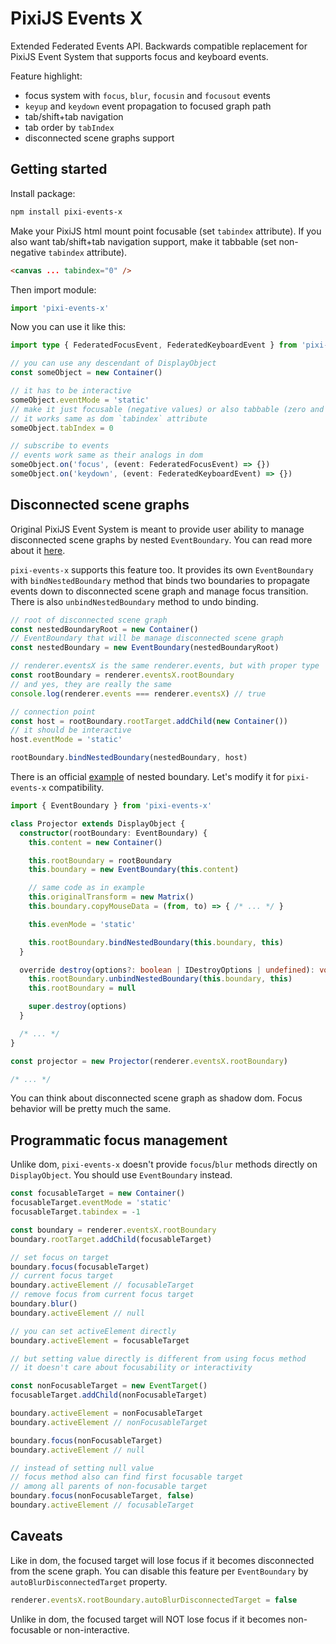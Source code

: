 # PixiJS Events X
Extended Federated Events API. Backwards compatible replacement for PixiJS Event System that supports focus and
keyboard events.

Feature highlight:
- focus system with `focus`, `blur`, `focusin` and `focusout` events
- `keyup` and `keydown` event propagation to focused graph path
- tab/shift+tab navigation
- tab order by `tabIndex`
- disconnected scene graphs support

## Getting started
Install package:
```sh
npm install pixi-events-x
```

Make your PixiJS html mount point focusable (set `tabindex` attribute).
If you also want tab/shift+tab navigation support, make it tabbable (set non-negative `tabindex` attribute).
```html
<canvas ... tabindex="0" />
```

Then import module:
```ts
import 'pixi-events-x'
```

Now you can use it like this:
```ts
import type { FederatedFocusEvent, FederatedKeyboardEvent } from 'pixi-events-x'

// you can use any descendant of DisplayObject
const someObject = new Container()

// it has to be interactive
someObject.eventMode = 'static'
// make it just focusable (negative values) or also tabbable (zero and positive values)
// it works same as dom `tabindex` attribute
someObject.tabIndex = 0

// subscribe to events
// events work same as their analogs in dom
someObject.on('focus', (event: FederatedFocusEvent) => {})
someObject.on('keydown', (event: FederatedKeyboardEvent) => {})
```

## Disconnected scene graphs
Original PixiJS Event System is meant to provide user ability to manage disconnected scene graphs by nested
`EventBoundary`. You can read more about it [here](https://www.shukantpal.com/blog/pixijs/federated-events-api/).

`pixi-events-x` supports this feature too. It provides its own `EventBoundary` with `bindNestedBoundary` method that
binds two boundaries to propagate events down to disconnected scene graph and manage focus transition.
There is also `unbindNestedBoundary` method to undo binding.

```ts
// root of disconnected scene graph
const nestedBoundaryRoot = new Container()
// EventBoundary that will be manage disconnected scene graph
const nestedBoundary = new EventBoundary(nestedBoundaryRoot)

// renderer.eventsX is the same renderer.events, but with proper type
const rootBoundary = renderer.eventsX.rootBoundary
// and yes, they are really the same
console.log(renderer.events === renderer.eventsX) // true

// connection point
const host = rootBoundary.rootTarget.addChild(new Container())
// it should be interactive
host.eventMode = 'static'

rootBoundary.bindNestedBoundary(nestedBoundary, host)
```

There is an official [example](https://pixijs.io/examples/#/events/nested-boundary-with-projection.js) of nested boundary.
Let's modify it for `pixi-events-x` compatibility.

```ts
import { EventBoundary } from 'pixi-events-x'

class Projector extends DisplayObject {
  constructor(rootBoundary: EventBoundary) {
    this.content = new Container()

    this.rootBoundary = rootBoundary
    this.boundary = new EventBoundary(this.content)

    // same code as in example
    this.originalTransform = new Matrix()
    this.boundary.copyMouseData = (from, to) => { /* ... */ }

    this.evenMode = 'static'

    this.rootBoundary.bindNestedBoundary(this.boundary, this)
  }

  override destroy(options?: boolean | IDestroyOptions | undefined): void {
    this.rootBoundary.unbindNestedBoundary(this.boundary, this)
    this.rootBoundary = null

    super.destroy(options)
  }

  /* ... */
}

const projector = new Projector(renderer.eventsX.rootBoundary)

/* ... */
```

You can think about disconnected scene graph as shadow dom. Focus behavior will be pretty much the same.

## Programmatic focus management
Unlike dom, `pixi-events-x` doesn't provide `focus`/`blur` methods directly on `DisplayObject`.
You should use `EventBoundary` instead.

```ts
const focusableTarget = new Container()
focusableTarget.eventMode = 'static'
focusableTarget.tabindex = -1

const boundary = renderer.eventsX.rootBoundary
boundary.rootTarget.addChild(focusableTarget)

// set focus on target
boundary.focus(focusableTarget)
// current focus target
boundary.activeElement // focusableTarget
// remove focus from current focus target
boundary.blur()
boundary.activeElement // null

// you can set activeElement directly
boundary.activeElement = focusableTarget

// but setting value directly is different from using focus method
// it doesn't care about focusability or interactivity

const nonFocusableTarget = new EventTarget()
focusableTarget.addChild(nonFocusableTarget)

boundary.activeElement = nonFocusableTarget
boundary.activeElement // nonFocusableTarget

boundary.focus(nonFocusableTarget)
boundary.activeElement // null

// instead of setting null value
// focus method also can find first focusable target
// among all parents of non-focusable target
boundary.focus(nonFocusableTarget, false)
boundary.activeElement // focusableTarget
```

## Caveats
Like in dom, the focused target will lose focus if it becomes disconnected from the scene graph.
You can disable this feature per `EventBoundary` by `autoBlurDisconnectedTarget` property.
```ts
renderer.eventsX.rootBoundary.autoBlurDisconnectedTarget = false
```

Unlike in dom, the focused target will NOT lose focus if it becomes non-focusable or non-interactive.
